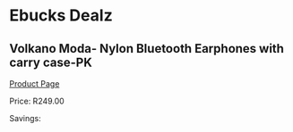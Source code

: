 
# Ebucks Dealz
## Volkano Moda- Nylon Bluetooth Earphones with carry case-PK
[Product Page](https://www.ebucks.com/web/shop/productSelected.do?prodId=1195824543&catId=714972256)

Price: R249.00

Savings: 


	